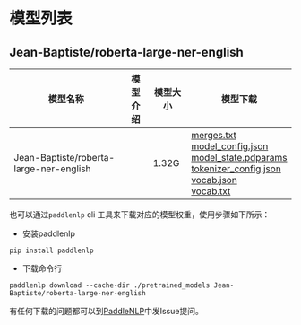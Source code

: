 #  模型列表

## Jean-Baptiste/roberta-large-ner-english

| 模型名称 | 模型介绍 | 模型大小  | 模型下载 |
| --- | --- | --- | --- |
|Jean-Baptiste/roberta-large-ner-english|  | 1.32G | [merges.txt](https://bj.bcebos.com/paddlenlp/models/community/Jean-Baptiste/roberta-large-ner-english/merges.txt)<br>[model_config.json](https://bj.bcebos.com/paddlenlp/models/community/Jean-Baptiste/roberta-large-ner-english/model_config.json)<br>[model_state.pdparams](https://bj.bcebos.com/paddlenlp/models/community/Jean-Baptiste/roberta-large-ner-english/model_state.pdparams)<br>[tokenizer_config.json](https://bj.bcebos.com/paddlenlp/models/community/Jean-Baptiste/roberta-large-ner-english/tokenizer_config.json)<br>[vocab.json](https://bj.bcebos.com/paddlenlp/models/community/Jean-Baptiste/roberta-large-ner-english/vocab.json)<br>[vocab.txt](https://bj.bcebos.com/paddlenlp/models/community/Jean-Baptiste/roberta-large-ner-english/vocab.txt) |

也可以通过`paddlenlp` cli 工具来下载对应的模型权重，使用步骤如下所示：

* 安装paddlenlp

```shell
pip install paddlenlp
```

* 下载命令行

```shell
paddlenlp download --cache-dir ./pretrained_models Jean-Baptiste/roberta-large-ner-english
```

有任何下载的问题都可以到[PaddleNLP](https://github.com/PaddlePaddle/PaddleNLP)中发Issue提问。